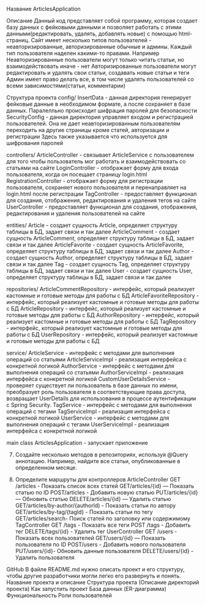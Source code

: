 Название
ArticlesApplication

Описание
Данный код представляет собой программу, которая создает базу данных с фейковыми данными
и позволяет работать с этими данными(редактировать, удалять, добавлять новые) с помощью
html-страниц. Сайт имеет несколько типов пользователей - неавторизированные, авторизированные обычные и админы.
Каждый тип пользователя наделен какими-то правами. Например
Неавторизированные пользователи могут только читать статьи, но взаимодействовать иначе - нет
Авторизированные пользователи могут редактировать и удалять свои статьи, создавать новые статьи и теги
Админ имеет право делать все, в том числе удалять пользователей со всеми зависимостями(статьи, комментарии)

Структура проекта
config/
InsertData - данная директория генерирует фейковые данные в необходимом формате, а после сохраняет в базе данных.
Паралелльно происходит шифрация паролей для безопасности
SecurityConfig - данная директория управляет входом и регистрацией пользователей. Она не дает
неавторизированным пользователям переходить на другие страницы кроме статей, авторизации и регистрации
Здесь также указывается что используется для шифрования паролей

controllers/
ArticleController - связывает ArticleService с пользователем для того чтобы пользователь
мог работать и взаимодействовать со статьями на сайте
LoginController - отображает форму для входа пользователя, когда он посещает страницу login.html
RegistrationController - отображает форму для регистрации пользователя,
сохраняет нового пользователя и перенаправляет на login.html после регистрации
TagController - предоставляет функционал для создания, отображения, редактирования и удаления тегов на сайте
UserController - предоставляет функционал для создания, отображения, редактирования и удаления пользователей на сайте

entities/
Article - создает сущность Article, определяет структуру таблицы в БД, задает связи и так далее
ArticleComment - создает сущность ArticleComment, определяет структуру таблицы в БД, задает связи и так далее
ArticleFavorite - создает сущность ArticleFavorite, определяет структуру таблицы в БД, задает связи и так далее
Author - создает сущность Author, определяет структуру таблицы в БД, задает связи и так далее
Tag - создает сущность Tag, определяет структуру таблицы в БД, задает связи и так далее
User - создает сущность User, определяет структуру таблицы в БД, задает связи и так далее

repositories/
ArticleCommentRepository - интерфейс, который реализует кастомные и готовые методы для работы с БД
ArticleFavoriteRepository - интерфейс, который реализует кастомные и готовые методы для работы с БД
ArticleRepository - интерфейс, который реализует кастомные и готовые методы для работы с БД
AuthorRepository - интерфейс, который реализует кастомные и готовые методы для работы с БД
TagRepository - интерфейс, который реализует кастомные и готовые методы для работы с БД
UserRepository - интерфейс, который реализует кастомные и готовые методы для работы с БД

service/
ArticleService - интерфейс с методами для выполнения операций со статьями
ArticleServiceImpl - реализация интерфейса с конкретной логикой 
AuthorService - интерфейс с методами для выполнения операций со статьями
AuthorServiceImpl - реализация интерфейса с конкретной логикой
CustomUserDetailsService - проверяет существует ли пользователь в базе данных по имени,
преобразует роль пользователя в соответствующие права доступа,
возвращает  UserDetails для использования в процессе аутентификации с Spring Security.
TagService - интерфейс с методами для выполнения операций с тегами
TagServiceImpl - реализация интерфейса с конкретной логикой
UserService - интерфейс с методами для выполнения операций с тегами
UserServiceImpl - реализация интерфейса с конкретной логикой

main class 
ArticlesApplication - запускает приложение 

7. Создайте несколько методов в репозиториях, используя @Query аннотацию. Например, найдите все статьи, опубликованные в определенном месяце. 

2. Определите маршруты для контроллеров 
ArticleController 
GET /articles - Показать список всех статей 
GET/articles/{id} — Показать статью по ID 
POST/articles - Добавить новую статью 
PUT/articles/{id} — Обновить статью 
DELETE/articles/{id} — Удалить статью 
GET/articles/by-author/{authorld) - Показать статьи по автору 
GET/articles/by-tag/{tagld} - Показать статьи по тегу 
GET/articles/search- Поиск статей по заголовку или содержимому 
TagController 
GET /tags - Показать все теги 
POST /tags - Добавить тег 
DELETE/tags/{id} - Удалить тег 
UserController 
GET /users - Показать всех пользователей 
GET/users/{id} — Показать пользователя по ID 
POST/users - Добавить нового пользователя 
PUT/users/{id}- Обновить данные пользователя 
DELETE/users/{id} - Удалить пользователя

GitHub 
В файле README.md нужно описать проект и его структуру, чтобы другие разработчики могли легко его развернуть и понять. 
Название проекта и описание 
Структура проекта (Описание директорий проекта) 
Как запустить проект 
База данных (ER-диаграмма) 
Функциональность 
Роли пользователей
